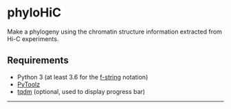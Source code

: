 phyloHiC
========

Make a phylogeny using the chromatin structure information extracted from
Hi-C experiments.

Requirements
------------

* Python 3 (at least 3.6 for the [f-string][1] notation)
* [PyToolz][2]
* [tqdm][3] (optional, used to display progress bar)


---
[1]: https://www.python.org/dev/peps/pep-0498/
[2]: https://toolz.readthedocs.io/en/latest/
[3]: https://pypi.org/project/tqdm/
